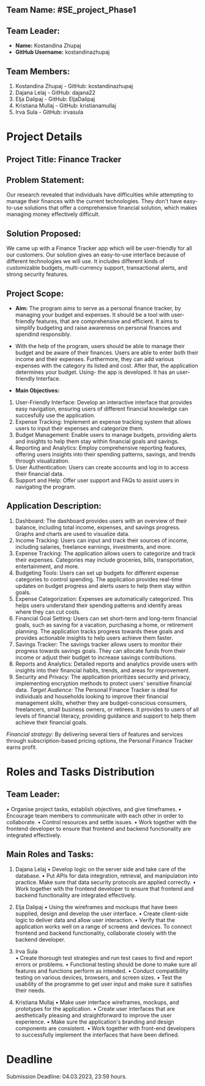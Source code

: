 ## Team Name: #SE_project_Phase1

## Team Leader:
- **Name:** Kostandina Zhupaj
- **GitHub Username:** kostandinazhupaj

## Team Members:
1. Kostandina Zhupaj - GitHub: kostandinazhupaj
2. Dajana Lelaj - GitHub: dajana22
3. Elja Dalipaj - GitHub: EljaDalipaj
4. Kristiana Mullaj - GitHub: kristianamullaj
5. Irva Sula - GitHub: irvasula

# Project Details

## Project Title: Finance Tracker

## Problem Statement:
 Our research revealed that individuals have difficulties while attempting to manage their finances with the current technologies. They don't have easy-to-use solutions that offer a comprehensive financial solution, which makes managing money effectively difficult.

## Solution Proposed:
 We came up with a Finance Tracker app which will be user-friendly for all our customers. Our solution gives an easy-to-use interface because of different technologies we will use. It includes different kinds of customizable budgets, multi-currency support, transactional alerts, and strong security features.

## Project Scope:
- **Aim:** The program aims to serve as a personal finance tracker, by managing your budget and expenses. It should be a tool with user-friendly features, that are comprehensive and efficient. It aims to simplify budgeting and raise awareness on personal finances and spendind responsibly.
- With the help of the program, users should be able to manage their budget and be aware of their finances. Users are able to enter both their income and their expenses. Furthermore, they can add various expenses with the category its listed and cost. After that, the application determines your budget.
Using- the app is developed. It has an user-friendly Interface.

- **Main Objectives:**
1. 	User-Friendly Interface: Develop an interactive interface that provides easy navigation, ensuring users of different financial knowledge can succesfully use the application.
2.  Expense Tracking: Implement an expense tracking system that allows users to input their expenses and categorize them.
3.  Budget Management: Enable users to manage budgets, providing alerts and insights to help them stay within financial goals and savings.
4.  Reporting and Analytics: Employ comprehensive reporting features, offering users insights into their spending patterns, savings, and trends through visualization.
5.  User Authentication: Users can create accounts and log in to access their financial data.
6.  Support and Help: Offer user support and FAQs to assist users in navigating the program.

## Application Description:
1. Dashboard: The dashboard provides users with an overview of their balance, including total income, expenses, and savings progress. Graphs and charts are used to visualize data.
2. Income Tracking: Users can input and track their sources of income, including salaries, freelance earnings, investments, and more.
3. Expense Tracking: The application allows users to categorize and track their expenses. Categories may include groceries, bills, transportation, entertainment, and more.
4. Budgeting Tools: Users can set up budgets for different expense categories to control spending. The application provides real-time updates on budget progress and alerts users to help them stay within goals.
5. Expense Categorization: Expenses are automatically categorized. This helps users understand their spending patterns and identify areas where they can cut costs.
6. Financial Goal Setting: Users can set short-term and long-term financial goals, such as saving for a vacation, purchasing a home, or retirement planning. The application tracks progress towards these goals and provides actionable insights to help users achieve them faster.
9. Savings Tracker: The savings tracker allows users to monitor their progress towards savings goals. They can allocate funds from their income or adjust their budget to increase savings contributions.
10. Reports and Analytics: Detailed reports and analytics provide users with insights into their financial habits, trends, and areas for improvement.
11. Security and Privacy: The application prioritizes security and privacy, implementing encryption methods to protect users' sensitive financial data.
*Target Audience:*
The Personal Finance Tracker is ideal for individuals and households looking to improve their financial management skills, whether they are budget-conscious consumers, freelancers, small business owners, or retirees. It provides to users of all levels of financial literacy, providing guidance and support to help them achieve their financial goals.

*Financial strategy:* By delivering several tiers of features and services through subscription-based pricing options, the Personal Finance Tracker earns profit.

# Roles and Tasks Distribution

## Team Leader:
•	Organise project tasks, establish objectives, and give timeframes. 
•	Encourage team members to communicate with each other in order to collaborate. 
•	Control resources and settle issues.
•	Work together with the frontend developer to ensure that frontend and backend functionality are integrated effectively.



## Main Roles and Tasks:
1. Dajana Lelaj
 •	Develop logic on the server side and take care of the database. 
 •	Put APIs for data integration, retrieval, and manipulation into practice. Make sure that data security protocols are applied correctly. 
 •	Work together with the frontend developer to ensure that frontend and backend functionality are integrated effectively.



3. Elja Dalipaj 
•	Using the wireframes and mockups that have been supplied, design and develop the user interface.
•	 Create client-side logic to deliver data and allow user interaction. 
•	Verify that the application works well on a range of screens and devices. To connect frontend and backend functionality, collaborate closely with the backend developer.


4. Irva Sula  
•	Create thorough test strategies and run test cases to find and report errors or problems. 
•	Functional testing should be done to make sure all features and functions perform as intended. 
•	Conduct compatibility testing on various devices, browsers, and screen sizes. 
•	Test the usability of the programme to get user input and make sure it satisfies their needs.


5. Kristiana Mullaj 
•	Make user interface wireframes, mockups, and prototypes for the application. 
•	Create user interfaces that are aesthetically pleasing and straightforward to improve the user experience. 
•	Make sure the application's branding and design components are consistent.
•	 Work together with front-end developers to successfully implement the interfaces that have been defined.

# Deadline
Submission Deadline: 04.03.2023, 23:59 hours.
